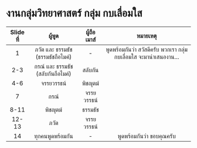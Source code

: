 # งานกลุ่มวิทยาศาสตร์ กลุ่ม กบเลื่อมใส

| Slide ที่ 	|              ผู้พูด             	|  ผู้ถือเมาส์  	|                         หมายเหตุ                        	|
|:-------:	|:----------------------------:	|:---------:	|:------------------------------------------------------:	|
|    1    	| ภวัต และ ธรรมธัช (ธรรมธัชถือไมค์) 	|     -     	| พูดพร้อมกันว่า สวัสดีครับ พวกเรา กลุ่มกบเลื่อมใส จะมานำเสนองาน... 	|
|   2-3   	|  กรณ์ และ ธรรมธัช (สลับกันถือไมค์) 	|   สลับกัน   	|                                                        	|
|   4-6   	|           จรรยวรรธน์          	|   พิชญุตม์   	|                                                        	|
|    7    	|              กรณ์             	| จรรยวรรธน์ 	|                                                        	|
|   8-11  	|             พิชญุตม์            	|   ธรรมธัช  	|                                                        	|
|  12-13  	|              ภวัต             	| จรรยวรรธน์ 	|                                                        	|
|    14   	|         ทุกคนพูดพร้อมกัน         	|     -     	|                   พูดพร้อมกันว่า ขอบคุณครับ                  	|
